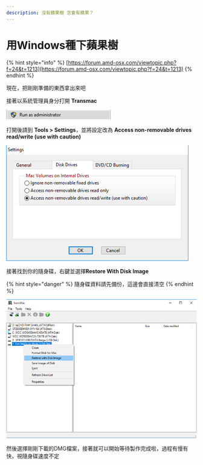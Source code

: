 ```yaml
---
description: 沒有蘋果樹 怎會有蘋果？
---
```


# 用Windows種下蘋果樹

{% hint style="info" %}
[https://forum.amd-osx.com/viewtopic.php?f=24&t=1213](https://forum.amd-osx.com/viewtopic.php?f=24&t=1213)
{% endhint %}

現在，把剛剛準備的東西拿出來吧

接著以系統管理員身分打開 **Transmac**

![](../.gitbook/assets/bsswxoi.png)

打開後請到  **Tools &gt; Settings**，並將設定改為 **Access non-removable drives read/write \(use with caution\)**

![](../.gitbook/assets/aawzey4.png)

接著找到你的隨身碟，右鍵並選擇**Restore With Disk Image**

{% hint style="danger" %}
隨身碟資料請先備份，這邊會直接清空
{% endhint %}

![](../.gitbook/assets/13qztep.png)

然後選擇剛剛下載的DMG檔案，接著就可以開始等待製作完成啦，過程有慢有快，視隨身碟速度不定



